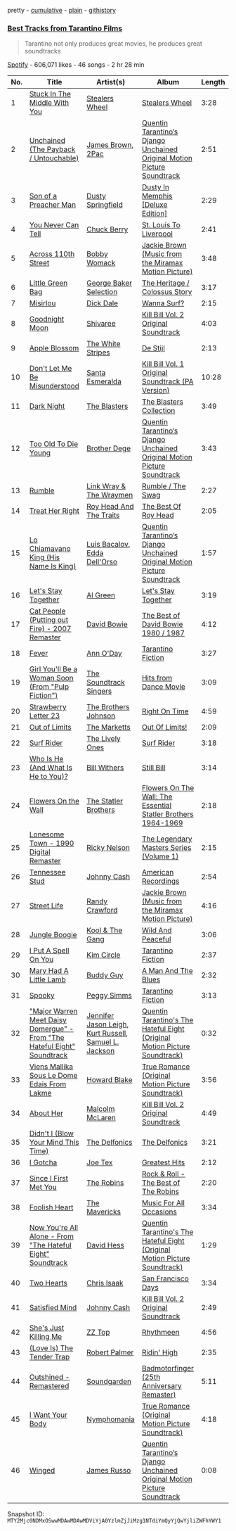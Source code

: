 pretty - [cumulative](/playlists/cumulative/37i9dQZF1DX3b9hbbPi5hD.md) - [plain](/playlists/plain/37i9dQZF1DX3b9hbbPi5hD) - [githistory](https://github.githistory.xyz/mackorone/spotify-playlist-archive/blob/main/playlists/plain/37i9dQZF1DX3b9hbbPi5hD)

### [Best Tracks from Tarantino Films](https://open.spotify.com/playlist/37i9dQZF1DX3b9hbbPi5hD)

> Tarantino not only produces great movies, he produces great soundtracks

[Spotify](https://open.spotify.com/user/spotify) - 606,071 likes - 46 songs - 2 hr 28 min

| No. | Title | Artist(s) | Album | Length |
|---|---|---|---|---|
| 1 | [Stuck In The Middle With You](https://open.spotify.com/track/3Vby4nGmtbDo7HDJamOWkT) | [Stealers Wheel](https://open.spotify.com/artist/7bPU7cvfoD20ixGD9Qnqki) | [Stealers Wheel](https://open.spotify.com/album/5ApN9lqru1t3Xh1IaEGTll) | 3:28 |
| 2 | [Unchained \(The Payback / Untouchable\)](https://open.spotify.com/track/47Zqlw3jmibtVPy8usPjBj) | [James Brown](https://open.spotify.com/artist/7GaxyUddsPok8BuhxN6OUW), [2Pac](https://open.spotify.com/artist/1ZwdS5xdxEREPySFridCfh) | [Quentin Tarantino’s Django Unchained Original Motion Picture Soundtrack](https://open.spotify.com/album/0m7dZQ6nLNjDI78hBmpG1L) | 2:51 |
| 3 | [Son of a Preacher Man](https://open.spotify.com/track/7odHgoLFi3GQ90E9PeraI3) | [Dusty Springfield](https://open.spotify.com/artist/5zaXYwewAXedKNCff45U5l) | [Dusty In Memphis \[Deluxe Edition\]](https://open.spotify.com/album/6SNMenG3NjZyqgI5p4Hcmg) | 2:29 |
| 4 | [You Never Can Tell](https://open.spotify.com/track/6FT83pFXKhDlXDsNJFAHWz) | [Chuck Berry](https://open.spotify.com/artist/293zczrfYafIItmnmM3coR) | [St\. Louis To Liverpool](https://open.spotify.com/album/6ITR4bqkKZGyanAlQgXtyK) | 2:41 |
| 5 | [Across 110th Street](https://open.spotify.com/track/2Q5rvrn3qR5HpLlvz3fcOy) | [Bobby Womack](https://open.spotify.com/artist/0vqkz1b2qBkoYrGMj2CUWq) | [Jackie Brown \(Music from the Miramax Motion Picture\)](https://open.spotify.com/album/1f0FdT3X5hFNDNj39v4Km8) | 3:48 |
| 6 | [Little Green Bag](https://open.spotify.com/track/2RWMaxTOvjadKecWquqq09) | [George Baker Selection](https://open.spotify.com/artist/2MGJBRRGEj9m6MxJIq7fLn) | [The Heritage / Colossus Story](https://open.spotify.com/album/1tGqutWu2yieaVEqR3AwUj) | 3:17 |
| 7 | [Misirlou](https://open.spotify.com/track/3OnCnEWgy79xR5pr2kv4TX) | [Dick Dale](https://open.spotify.com/artist/6Ycrt8OjGSSFihsb0446eg) | [Wanna Surf?](https://open.spotify.com/album/7bGmjO5Cthm1SNOwUhLwKE) | 2:15 |
| 8 | [Goodnight Moon](https://open.spotify.com/track/5jQPDVjgSGnNYl8G3H3qul) | [Shivaree](https://open.spotify.com/artist/34xAiSyQG6nlH0eZNLjbLW) | [Kill Bill Vol\. 2 Original Soundtrack](https://open.spotify.com/album/0yrK3jKRexjtP4CRdYizjs) | 4:03 |
| 9 | [Apple Blossom](https://open.spotify.com/track/5Z10YWrfpP2UAUwmmHIR8y) | [The White Stripes](https://open.spotify.com/artist/4F84IBURUo98rz4r61KF70) | [De Stijl](https://open.spotify.com/album/3jqKVacx9hnu47kCAG55T3) | 2:13 |
| 10 | [Don't Let Me Be Misunderstood](https://open.spotify.com/track/6rhVKeUhQTGLIRmQOfc9Wo) | [Santa Esmeralda](https://open.spotify.com/artist/0iGmfKLgK5eSMgHp8YgLnS) | [Kill Bill Vol\. 1 Original Soundtrack \(PA Version\)](https://open.spotify.com/album/1FpzNqDbugk77xUj0qOrtQ) | 10:28 |
| 11 | [Dark Night](https://open.spotify.com/track/3mY7dBi0uXzOrdS0qAUa5G) | [The Blasters](https://open.spotify.com/artist/5dr7fkIRO4K14g7U8SCue5) | [The Blasters Collection](https://open.spotify.com/album/5bFPCsAzT5pb4BiQIUleh1) | 3:49 |
| 12 | [Too Old To Die Young](https://open.spotify.com/track/43JngJ3vMsaTL8SiRwEYQp) | [Brother Dege](https://open.spotify.com/artist/62r8B0snN5IPw8SwCJTEXR) | [Quentin Tarantino’s Django Unchained Original Motion Picture Soundtrack](https://open.spotify.com/album/0m7dZQ6nLNjDI78hBmpG1L) | 3:43 |
| 13 | [Rumble](https://open.spotify.com/track/5W45ACJYATjWEwUDYM5TDi) | [Link Wray & The Wraymen](https://open.spotify.com/artist/6PnWx4EpoWejrFQfrg06hU) | [Rumble / The Swag](https://open.spotify.com/album/70hzJHg6pWndTe9lm4SZVB) | 2:27 |
| 14 | [Treat Her Right](https://open.spotify.com/track/2dq2J24oIF67Uvttut4dv7) | [Roy Head And The Traits](https://open.spotify.com/artist/30rTY7YT6tAoAUoGJXQBqQ) | [The Best Of Roy Head](https://open.spotify.com/album/1pY5yYIU9DNm9GTFhCyMTt) | 2:05 |
| 15 | [Lo Chiamavano King \(His Name Is King\)](https://open.spotify.com/track/342v3Is0g1CfidoxekA4f8) | [Luis Bacalov](https://open.spotify.com/artist/4iy3JrFlBLHPvXqN1OcQS1), [Edda Dell'Orso](https://open.spotify.com/artist/44oCA91Zsi73fzubIX6Sqh) | [Quentin Tarantino’s Django Unchained Original Motion Picture Soundtrack](https://open.spotify.com/album/0m7dZQ6nLNjDI78hBmpG1L) | 1:57 |
| 16 | [Let's Stay Together](https://open.spotify.com/track/63xdwScd1Ai1GigAwQxE8y) | [Al Green](https://open.spotify.com/artist/3dkbV4qihUeMsqN4vBGg93) | [Let's Stay Together](https://open.spotify.com/album/58eMx3QrTkiRmGGbSz2XL0) | 3:19 |
| 17 | [Cat People \(Putting out Fire\) \- 2007 Remaster](https://open.spotify.com/track/0JclT9mkYAgOlXFu4loVH4) | [David Bowie](https://open.spotify.com/artist/0oSGxfWSnnOXhD2fKuz2Gy) | [The Best of David Bowie 1980 / 1987](https://open.spotify.com/album/2FUCvmW24RbDwxyFaXm7Lt) | 4:12 |
| 18 | [Fever](https://open.spotify.com/track/0p8lGTQcHQx6XgsVLrkQdx) | [Ann O'Day](https://open.spotify.com/artist/1WXPtDK8q0vU5pL7ozqMhC) | [Tarantino Fiction](https://open.spotify.com/album/7CbtI4B2UbPKq4oYkqeGTQ) | 3:27 |
| 19 | [Girl You'll Be a Woman Soon \(From "Pulp Fiction"\)](https://open.spotify.com/track/0QWGQc1NVsgjm6T25Bcxxw) | [The Soundtrack Singers](https://open.spotify.com/artist/5u1QsdLCSsWJjQsEtxlEU9) | [Hits from Dance Movie](https://open.spotify.com/album/2A10yR3eSX3yF68n8Uq2S9) | 3:09 |
| 20 | [Strawberry Letter 23](https://open.spotify.com/track/00kvKlIvfzQLSi6T2zwXuS) | [The Brothers Johnson](https://open.spotify.com/artist/6h3rSZ8VLK7a5vXjEmhfuD) | [Right On Time](https://open.spotify.com/album/5B1f1QwqbRhjWAExB1sofe) | 4:59 |
| 21 | [Out of Limits](https://open.spotify.com/track/7xAJpAeopaV6rilu3iiwME) | [The Marketts](https://open.spotify.com/artist/2W9dD4SfW7p19JtzRgWGjz) | [Out Of Limits!](https://open.spotify.com/album/36SLEYpVr7zHe3oDCC6hcI) | 2:09 |
| 22 | [Surf Rider](https://open.spotify.com/track/7sOBuRK26Ov7CR5fRSR7Om) | [The Lively Ones](https://open.spotify.com/artist/63T2P0nIRzAj4rCSwnSC8J) | [Surf Rider](https://open.spotify.com/album/0Sr5iRFquCQ5wFpKplZWSO) | 3:18 |
| 23 | [Who Is He \(And What Is He to You\)?](https://open.spotify.com/track/1KywyxekfDEp3Ym7YP7S25) | [Bill Withers](https://open.spotify.com/artist/1ThoqLcyIYvZn7iWbj8fsj) | [Still Bill](https://open.spotify.com/album/0sFuW4rH5mFZUjNKnckO3v) | 3:14 |
| 24 | [Flowers On the Wall](https://open.spotify.com/track/7ledv9CTjqdwnvHgRmETyZ) | [The Statler Brothers](https://open.spotify.com/artist/5PSWc8Y94zFsAtZlTe7ipI) | [Flowers On The Wall: The Essential Statler Brothers 1964\-1969](https://open.spotify.com/album/0OrV6t1YYdWXmiOD4ot2iD) | 2:18 |
| 25 | [Lonesome Town \- 1990 Digital Remaster](https://open.spotify.com/track/56XoFI6v7kbGNdM8ALYWof) | [Ricky Nelson](https://open.spotify.com/artist/73sSFVlM6pkweLXE8qw1OS) | [The Legendary Masters Series \(Volume 1\)](https://open.spotify.com/album/5R27t83T8Jhltww09lriMo) | 2:15 |
| 26 | [Tennessee Stud](https://open.spotify.com/track/5mRBBpUjXN3jHFT5GYNrrk) | [Johnny Cash](https://open.spotify.com/artist/6kACVPfCOnqzgfEF5ryl0x) | [American Recordings](https://open.spotify.com/album/19rYWxZfMdEOxTDODFjLyb) | 2:54 |
| 27 | [Street Life](https://open.spotify.com/track/4CWUGKyUi4aJOq7tF6HAIF) | [Randy Crawford](https://open.spotify.com/artist/1twC2fwPG5FkvYcMpVBQRz) | [Jackie Brown \(Music from the Miramax Motion Picture\)](https://open.spotify.com/album/1f0FdT3X5hFNDNj39v4Km8) | 4:16 |
| 28 | [Jungle Boogie](https://open.spotify.com/track/3K0SJUQNbOkUprTFcwwAKN) | [Kool & The Gang](https://open.spotify.com/artist/3VNITwohbvU5Wuy5PC6dsI) | [Wild And Peaceful](https://open.spotify.com/album/3MRgojA0LfPka4RG7aRjsI) | 3:06 |
| 29 | [I Put A Spell On You](https://open.spotify.com/track/6zHTQ3QaQSsQSLEtZzh377) | [Kim Circle](https://open.spotify.com/artist/5MtxtrfQgi9vKBMtE1oWCr) | [Tarantino Fiction](https://open.spotify.com/album/7CbtI4B2UbPKq4oYkqeGTQ) | 2:37 |
| 30 | [Mary Had A Little Lamb](https://open.spotify.com/track/6TNNss0QAjTi14I5CVfMpJ) | [Buddy Guy](https://open.spotify.com/artist/2gCsNOpiBaMNh20jQ5prf0) | [A Man And The Blues](https://open.spotify.com/album/3cx4CSrzwft7UVlsoZxbTZ) | 2:32 |
| 31 | [Spooky](https://open.spotify.com/track/3iudOmlAzKCHpsTP3DDgvf) | [Peggy Simms](https://open.spotify.com/artist/4VsWp6A8ee9dwWZmNpeJXh) | [Tarantino Fiction](https://open.spotify.com/album/7CbtI4B2UbPKq4oYkqeGTQ) | 3:13 |
| 32 | ["Major Warren Meet Daisy Domergue" \- From "The Hateful Eight" Soundtrack](https://open.spotify.com/track/1bpdYRadFTesAkM8gpMAJy) | [Jennifer Jason Leigh](https://open.spotify.com/artist/4PK3EB6NYijPMF9aAb8MKw), [Kurt Russell](https://open.spotify.com/artist/3inse6IgsRovvG6oTiTYEc), [Samuel L\. Jackson](https://open.spotify.com/artist/7gusMvSJRCggGZPV5SDN9K) | [Quentin Tarantino's The Hateful Eight \(Original Motion Picture Soundtrack\)](https://open.spotify.com/album/6K9qoK0Zuzog57Eg7EAtIR) | 0:32 |
| 33 | [Viens Mallika Sous Le Dome Edais From Lakme](https://open.spotify.com/track/1cXKvVWM24YaLlM5DzrPy4) | [Howard Blake](https://open.spotify.com/artist/3Hf08nPu2dPY3sdngyHQei) | [True Romance \(Original Motion Picture Soundtrack\)](https://open.spotify.com/album/5RyWJx6ASGDuaEwVe0aWvG) | 3:56 |
| 34 | [About Her](https://open.spotify.com/track/0WN1ICX0u0NenOccX8gRp3) | [Malcolm McLaren](https://open.spotify.com/artist/4ihCM8I0fpWodgjo0mTlhZ) | [Kill Bill Vol\. 2 Original Soundtrack](https://open.spotify.com/album/0yrK3jKRexjtP4CRdYizjs) | 4:49 |
| 35 | [Didn't I \(Blow Your Mind This Time\)](https://open.spotify.com/track/1NeKY4qWsCnhY8fvhwQa7q) | [The Delfonics](https://open.spotify.com/artist/6YPRXu1dazGYcSZv4HJEH4) | [The Delfonics](https://open.spotify.com/album/6Ie6D0KslXxrbkOAr5sbyX) | 3:21 |
| 36 | [I Gotcha](https://open.spotify.com/track/15en5xAk3uORkyA01e6pIO) | [Joe Tex](https://open.spotify.com/artist/5TbXjzD8tYgMD5JU2g2F8q) | [Greatest Hits](https://open.spotify.com/album/25CUJO08rkvZV9rIIP4L4B) | 2:12 |
| 37 | [Since I First Met You](https://open.spotify.com/track/0vGyXveSjPnALkLiqfZDOg) | [The Robins](https://open.spotify.com/artist/0mxCHSMJZHtDuNRFdPiNRX) | [Rock & Roll \- The Best of The Robins](https://open.spotify.com/album/2M6r8R8SZfy9D5io8aZYcs) | 2:20 |
| 38 | [Foolish Heart](https://open.spotify.com/track/0o0QiBgJqMJjaZLSR4aJFj) | [The Mavericks](https://open.spotify.com/artist/4Ud7lY9V8pOyydumajSW3O) | [Music For All Occasions](https://open.spotify.com/album/4gEFOyes5HJJMIzTHlGG76) | 3:34 |
| 39 | [Now You're All Alone \- From "The Hateful Eight" Soundtrack](https://open.spotify.com/track/2GVCSfDQIDhe9FCCxpRMAI) | [David Hess](https://open.spotify.com/artist/4Jo7opiSc9fINVje0qcl4w) | [Quentin Tarantino's The Hateful Eight \(Original Motion Picture Soundtrack\)](https://open.spotify.com/album/6K9qoK0Zuzog57Eg7EAtIR) | 1:29 |
| 40 | [Two Hearts](https://open.spotify.com/track/4s33OWdJwxpD4Va3XgAS1K) | [Chris Isaak](https://open.spotify.com/artist/7290H8m1Dwt8G7jm1y9CQx) | [San Francisco Days](https://open.spotify.com/album/75BiePy3TDKg9or1NKm0ov) | 3:34 |
| 41 | [Satisfied Mind](https://open.spotify.com/track/4H8wbuOyL7gBXfzN2f8kQ6) | [Johnny Cash](https://open.spotify.com/artist/6kACVPfCOnqzgfEF5ryl0x) | [Kill Bill Vol\. 2 Original Soundtrack](https://open.spotify.com/album/0yrK3jKRexjtP4CRdYizjs) | 2:49 |
| 42 | [She's Just Killing Me](https://open.spotify.com/track/0ih7vuNB91mvoJ7D6raq0q) | [ZZ Top](https://open.spotify.com/artist/2AM4ilv6UzW0uMRuqKtDgN) | [Rhythmeen](https://open.spotify.com/album/6KEVrQEdQexnQgwpHn1lDI) | 4:56 |
| 43 | [\(Love Is\) The Tender Trap](https://open.spotify.com/track/6V9zt5xJ65Q2rugWX77iFb) | [Robert Palmer](https://open.spotify.com/artist/530Sdm7eqqzWBdDmILMgnu) | [Ridin' High](https://open.spotify.com/album/3kCVkiAlYhOOUIom8GgGPy) | 2:35 |
| 44 | [Outshined \- Remastered](https://open.spotify.com/track/4VwPsMcRt1HPVKIdcwY9Uj) | [Soundgarden](https://open.spotify.com/artist/5xUf6j4upBrXZPg6AI4MRK) | [Badmotorfinger \(25th Anniversary Remaster\)](https://open.spotify.com/album/2W6MaUiInBkna5DfBES4E3) | 5:11 |
| 45 | [I Want Your Body](https://open.spotify.com/track/5keVHhRytkZTQ6tukYtXS9) | [Nymphomania](https://open.spotify.com/artist/2gA8mpcqoWuwlXBmtBrxH1) | [True Romance \(Original Motion Picture Soundtrack\)](https://open.spotify.com/album/5RyWJx6ASGDuaEwVe0aWvG) | 4:18 |
| 46 | [Winged](https://open.spotify.com/track/5WRPV0uLJz0tVUqHb79f3X) | [James Russo](https://open.spotify.com/artist/2Gp78IIBNqoiSUlPGP67P4) | [Quentin Tarantino’s Django Unchained Original Motion Picture Soundtrack](https://open.spotify.com/album/0m7dZQ6nLNjDI78hBmpG1L) | 0:08 |

Snapshot ID: `MTY2Mjc0NDMxOSwwMDAwMDAwMDViYjA0YzlmZjJiMzg1NTdiYmQyYjQwYjliZWFhYWY1`
